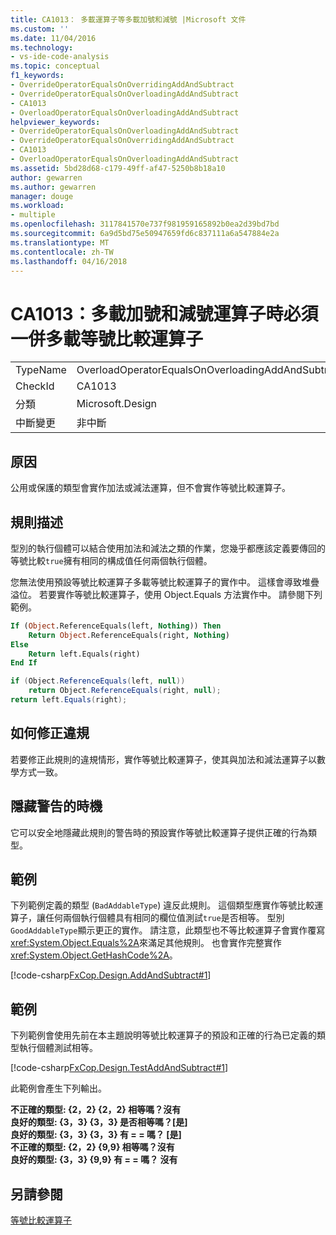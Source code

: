 ```yaml
---
title: CA1013： 多載運算子等多載加號和減號 |Microsoft 文件
ms.custom: ''
ms.date: 11/04/2016
ms.technology:
- vs-ide-code-analysis
ms.topic: conceptual
f1_keywords:
- OverrideOperatorEqualsOnOverridingAddAndSubtract
- OverrideOperatorEqualsOnOverloadingAddAndSubtract
- CA1013
- OverloadOperatorEqualsOnOverloadingAddAndSubtract
helpviewer_keywords:
- OverrideOperatorEqualsOnOverloadingAddAndSubtract
- OverrideOperatorEqualsOnOverridingAddAndSubtract
- CA1013
- OverloadOperatorEqualsOnOverloadingAddAndSubtract
ms.assetid: 5bd28d68-c179-49ff-af47-5250b8b18a10
author: gewarren
ms.author: gewarren
manager: douge
ms.workload:
- multiple
ms.openlocfilehash: 3117841570e737f981959165892b0ea2d39bd7bd
ms.sourcegitcommit: 6a9d5bd75e50947659fd6c837111a6a547884e2a
ms.translationtype: MT
ms.contentlocale: zh-TW
ms.lasthandoff: 04/16/2018
---
```

# <a name="ca1013-overload-operator-equals-on-overloading-add-and-subtract"></a>CA1013：多載加號和減號運算子時必須一併多載等號比較運算子
|||  
|-|-|  
|TypeName|OverloadOperatorEqualsOnOverloadingAddAndSubtract|  
|CheckId|CA1013|  
|分類|Microsoft.Design|  
|中斷變更|非中斷|  
  
## <a name="cause"></a>原因  
 公用或保護的類型會實作加法或減法運算，但不會實作等號比較運算子。  
  
## <a name="rule-description"></a>規則描述  
 型別的執行個體可以結合使用加法和減法之類的作業，您幾乎都應該定義要傳回的等號比較`true`擁有相同的構成值任何兩個執行個體。  
  
 您無法使用預設等號比較運算子多載等號比較運算子的實作中。 這樣會導致堆疊溢位。 若要實作等號比較運算子，使用 Object.Equals 方法實作中。 請參閱下列範例。  
  
```vb  
If (Object.ReferenceEquals(left, Nothing)) Then  
    Return Object.ReferenceEquals(right, Nothing)  
Else  
    Return left.Equals(right)  
End If  
```  
  
```csharp  
if (Object.ReferenceEquals(left, null))   
    return Object.ReferenceEquals(right, null);  
return left.Equals(right);  
```  
  
## <a name="how-to-fix-violations"></a>如何修正違規  
 若要修正此規則的違規情形，實作等號比較運算子，使其與加法和減法運算子以數學方式一致。  
  
## <a name="when-to-suppress-warnings"></a>隱藏警告的時機  
 它可以安全地隱藏此規則的警告時的預設實作等號比較運算子提供正確的行為類型。  
  
## <a name="example"></a>範例  
 下列範例定義的類型 (`BadAddableType`) 違反此規則。 這個類型應實作等號比較運算子，讓任何兩個執行個體具有相同的欄位值測試`true`是否相等。 型別`GoodAddableType`顯示更正的實作。 請注意，此類型也不等比較運算子會實作覆寫<xref:System.Object.Equals%2A>來滿足其他規則。 也會實作完整實作<xref:System.Object.GetHashCode%2A>。  
  
 [!code-csharp[FxCop.Design.AddAndSubtract#1](../code-quality/codesnippet/CSharp/ca1013-overload-operator-equals-on-overloading-add-and-subtract_1.cs)]  
  
## <a name="example"></a>範例  
 下列範例會使用先前在本主題說明等號比較運算子的預設和正確的行為已定義的類型執行個體測試相等。  
  
 [!code-csharp[FxCop.Design.TestAddAndSubtract#1](../code-quality/codesnippet/CSharp/ca1013-overload-operator-equals-on-overloading-add-and-subtract_2.cs)]  
  
 此範例會產生下列輸出。  
  
 **不正確的類型: {2，2} {2，2} 相等嗎？沒有**  
**良好的類型: {3，3} {3，3} 是否相等嗎？[是]**  
**良好的類型: {3，3} {3，3} 有 = = 嗎？ [是]**  
**不正確的類型: {2，2} {9,9} 相等嗎？沒有**  
**良好的類型: {3，3} {9,9} 有 = = 嗎？ 沒有**   
## <a name="see-also"></a>另請參閱  
 [等號比較運算子](/dotnet/standard/design-guidelines/equality-operators)